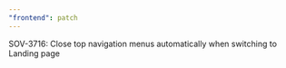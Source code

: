 ```yaml
---
"frontend": patch
---
```


SOV-3716: Close top navigation menus automatically when switching to Landing page

